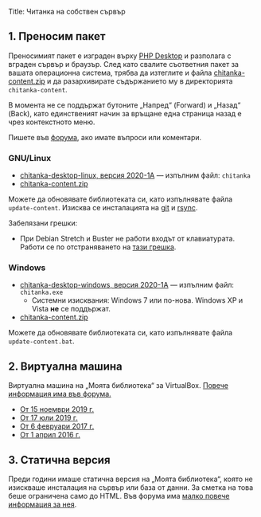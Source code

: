 Title: Читанка на собствен сървър

## 1. Преносим пакет

Преносимият пакет е изграден върху [PHP Desktop](https://github.com/cztomczak/phpdesktop) и разполага с вграден сървър и браузър. След като свалите съответния пакет за вашата операционна система, трябва да изтеглите и файла [chitanka-content.zip](https://download.chitanka.info/chitanka-content.torrent) и да разархивирате съдържанието му в директорията `chitanka-content`.

В момента не се поддържат бутоните „Напред“ (Forward) и „Назад“ (Back), като единственият начин за връщане една страница назад е чрез контекстното меню.

Пишете във [форума](https://forum.chitanka.info/chitanka-standalone-edition-t6309.html), ако имате въпроси или коментари.

### GNU/Linux

- [chitanka-desktop-linux, версия 2020-1A](https://download.chitanka.info/chitanka-desktop-linux-v2020-1A.tgz) — изпълним файл: `chitanka`
- [chitanka-content.zip](https://download.chitanka.info/chitanka-content.torrent)

Можете да обновявате библиотеката си, като изпълнявате файла `update-content`. Изисква се инсталацията на [git](https://en.wikipedia.org/wiki/Git) и [rsync](https://en.wikipedia.org/wiki/Rsync).

Забелязани грешки:

- При Debian Stretch и Buster не работи входът от клавиатурата. Работи се по отстраняването на [тази грешка](https://github.com/cztomczak/phpdesktop/issues/269).


### Windows

- [chitanka-desktop-windows, версия 2020-1A](https://download.chitanka.info/chitanka-desktop-windows-v2020-1A.7z) — изпълним файл: `chitanka.exe`
    - Системни изисквания: Windows 7 или по-нова. Windows XP и Vista **не** се поддържат.
- [chitanka-content.zip](https://download.chitanka.info/chitanka-content.torrent)

Можете да обновявате библиотеката си, като изпълнявате файла `update-content.bat`.


## 2. Виртуална машина

Виртуална машина на „Моята библиотека“ за VirtualBox. [Повече информация има във форума.](http://forum.chitanka.info/my-library-on-virtual-machine-t3949.html)

- [От 15 ноември 2019 г.](https://github.com/chitanka/sites-files/raw/master/chitanka15112019.torrent)
- [От 17 юли 2019 г.](https://github.com/tonywoolf/chitanka/raw/master/chitanka17.07.2019.torrent)
- [От 6 февруари 2017 г.](https://github.com/chitanka/sites-files/raw/master/chitanka.06.02.2017.torrent)
- [От 1 април 2016 г.](https://github.com/chitanka/sites-files/raw/master/chitanka.01.04.2016.torrent)


## 3. Статична версия

Преди години имаше статична версия на „Моята библиотека“, която не изискваше инсталация на сървър или база от данни. За сметка на това беше ограничена само до HTML. Във форума има [малко повече информация за нея](http://forum.chitanka.info/static-version-t1517.html).
